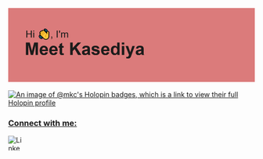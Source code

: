 <!--###  --> 
<img src="https://github.com/Meet-kasediya/meet-kasediya/blob/main/header.png">

[![An image of @mkc's Holopin badges, which is a link to view their full Holopin profile](https://holopin.me/mkc)](https://holopin.io/@mkc)
<a href="https://www.linkedin.com/in/meet-kasediya/">
<h3 align="left">Connect with me:</h3>
<img align="left" alt="Linkedin: " height="30" width="30" src="https://cdn.jsdelivr.net/npm/simple-icons@3.0.1/icons/linkedin.svg">
</a>

